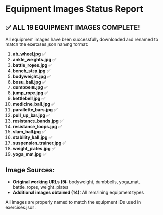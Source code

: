 # Equipment Images Status Report

## ✅ ALL 19 EQUIPMENT IMAGES COMPLETE!

All equipment images have been successfully downloaded and renamed to match the exercises.json naming format:

1. **ab_wheel.jpg** ✅
2. **ankle_weights.jpg** ✅
3. **battle_ropes.jpg** ✅
4. **bench_step.jpg** ✅
5. **bodyweight.jpg** ✅
6. **bosu_ball.jpg** ✅
7. **dumbbells.jpg** ✅
8. **jump_rope.jpg** ✅
9. **kettlebell.jpg** ✅
10. **medicine_ball.jpg** ✅
11. **parallette_bars.jpg** ✅
12. **pull_up_bar.jpg** ✅
13. **resistance_bands.jpg** ✅
14. **resistance_loops.jpg** ✅
15. **slam_ball.jpg** ✅
16. **stability_ball.jpg** ✅
17. **suspension_trainer.jpg** ✅
18. **weight_plates.jpg** ✅
19. **yoga_mat.jpg** ✅

## Image Sources:
- **Original working URLs (5):** bodyweight, dumbbells, yoga_mat, battle_ropes, weight_plates
- **Additional images obtained (14):** All remaining equipment types

All images are properly named to match the equipment IDs used in exercises.json.